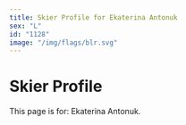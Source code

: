 ```yaml
---
title: Skier Profile for Ekaterina Antonuk
sex: "L"
id: "1128"
image: "/img/flags/blr.svg" 
---
```


# Skier Profile

This page is for: Ekaterina Antonuk.
    